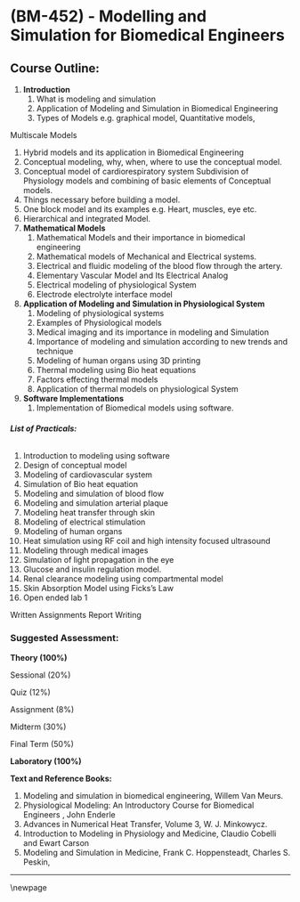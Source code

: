 # **(BM-452) - Modelling and Simulation for Biomedical Engineers**
## **Course Outline:**
1. **Introduction**
   1. What is modeling and simulation
   1. Application of Modeling and Simulation in Biomedical Engineering
   1. Types of Models e.g. graphical model, Quantitative models,

Multiscale Models

1. Hybrid models and its application in Biomedical Engineering
1. Conceptual modeling, why, when, where to use the conceptual model.
1. Conceptual model of cardiorespiratory system Subdivision of Physiology models and combining of basic elements of Conceptual models.
1. Things necessary before building a model.
1. One block model and its examples e.g. Heart, muscles, eye etc.
1. Hierarchical and integrated Model.
1. **Mathematical Models**
   1. Mathematical Models and their importance in biomedical engineering
   1. Mathematical models of Mechanical and Electrical systems.
   1. Electrical and fluidic modeling of the blood flow through the artery.
   1. Elementary Vascular Model and Its Electrical Analog
   1. Electrical modeling of physiological System
   1. Electrode electrolyte interface model
1. **Application of Modeling and Simulation in Physiological System**
   1. Modeling of physiological systems
   1. Examples of Physiological models
   1. Medical imaging and its importance in modeling and Simulation
   1. Importance of modeling and simulation according to new trends and technique
   1. Modeling of human organs using 3D printing
   1. Thermal modeling using Bio heat equations
   1. Factors effecting thermal models
   1. Application of thermal models on physiological System
1. **Software Implementations**
   1. Implementation of Biomedical models using software.
###### **List of Practicals:**
1. Introduction to modeling using software
1. Design of conceptual model
1. Modeling of cardiovascular system
1. Simulation of Bio heat equation
1. Modeling and simulation of blood flow
1. Modeling and simulation arterial plaque
1. Modeling heat transfer through skin
1. Modeling of electrical stimulation
1. Modeling of human organs
1. Heat simulation using RF coil and high intensity focused ultrasound
1. Modeling through medical images
1. Simulation of light propagation in the eye
1. Glucose and insulin regulation model.
1. Renal clearance modeling using compartmental model
1. Skin Absorption Model using Ficks’s Law
1. Open ended lab 1

Written Assignments Report Writing
### **Suggested Assessment:**
**Theory (100%)**

Sessional (20%)

Quiz (12%)

Assignment (8%)

Midterm (30%)

Final Term (50%)

**Laboratory (100%)**

**Text and Reference Books:**

1. Modeling and simulation in biomedical engineering, Willem Van Meurs.
1. Physiological Modeling: An Introductory Course for Biomedical Engineers , John Enderle
1. Advances in Numerical Heat Transfer, Volume 3, W. J. Minkowycz.
1. Introduction to Modeling in Physiology and Medicine, Claudio Cobelli and Ewart Carson
1. Modeling and Simulation in Medicine, Frank C. Hoppensteadt, Charles S. Peskin,

___
\newpage